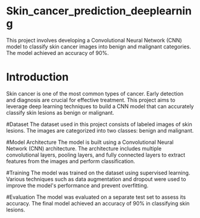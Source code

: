 # Skin_cancer_prediction_deeplearning
This project involves developing a Convolutional Neural Network (CNN) model to classify skin cancer images into benign and malignant categories. The model achieved an accuracy of 90%.
# Introduction
Skin cancer is one of the most common types of cancer. Early detection and diagnosis are crucial for effective treatment. This project aims to leverage deep learning techniques to build a CNN model that can accurately classify skin lesions as benign or malignant.

#Dataset
The dataset used in this project consists of labeled images of skin lesions. The images are categorized into two classes: benign and malignant.

#Model Architecture
The model is built using a Convolutional Neural Network (CNN) architecture. The architecture includes multiple convolutional layers, pooling layers, and fully connected layers to extract features from the images and perform classification.

#Training
The model was trained on the dataset using supervised learning. Various techniques such as data augmentation and dropout were used to improve the model's performance and prevent overfitting.

#Evaluation
The model was evaluated on a separate test set to assess its accuracy. The final model achieved an accuracy of 90% in classifying skin lesions.
